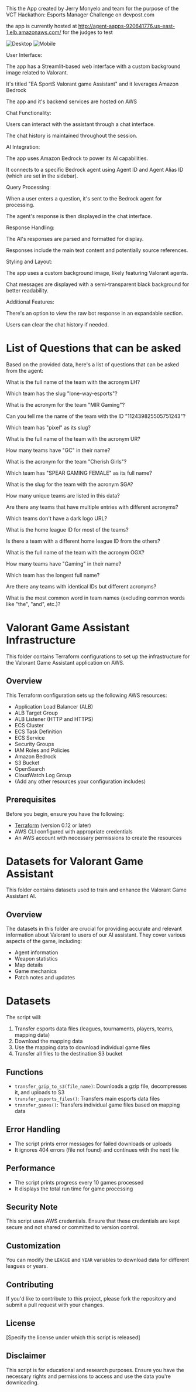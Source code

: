 This the App created by Jerry Monyelo and team for the purpose of the VCT Hackathon: Esports Manager Challenge on devpost.com

the app is currently hosted at http://agent-aapps-920641776.us-east-1.elb.amazonaws.com/ for the judges to test




![Desktop](image.png)
![Mobile](mobile.jpg)

User Interface:

The app has a Streamlit-based web interface with a custom background image related to Valorant.

It's titled "EA SportS Valorant game Assistant" and it leverages Amazon Bedrock

The app and it's backend services are hosted on AWS

Chat Functionality:

Users can interact with the assistant through a chat interface.

The chat history is maintained throughout the session.

AI Integration:

The app uses Amazon Bedrock to power its AI capabilities.

It connects to a specific Bedrock agent using Agent ID and Agent Alias ID (which are set in the sidebar).

Query Processing:

When a user enters a question, it's sent to the Bedrock agent for processing.

The agent's response is then displayed in the chat interface.

Response Handling:

The AI's responses are parsed and formatted for display.

Responses include the main text content and potentially source references.

Styling and Layout:

The app uses a custom background image, likely featuring Valorant agents.

Chat messages are displayed with a semi-transparent black background for better readability.

Additional Features:

There's an option to view the raw bot response in an expandable section.

Users can clear the chat history if needed.

# List of Questions that can be asked

Based on the provided data, here's a list of questions that can be asked from the agent:

What is the full name of the team with the acronym LH?

Which team has the slug "lone-way-esports"?

What is the acronym for the team "MIR Gaming"?

Can you tell me the name of the team with the ID "112439825505751243"?

Which team has "pixel" as its slug?

What is the full name of the team with the acronym UR?

How many teams have "GC" in their name?

What is the acronym for the team "Cherish Girls"?

Which team has "SPEAR GAMING FEMALE" as its full name?

What is the slug for the team with the acronym SGA?

How many unique teams are listed in this data?

Are there any teams that have multiple entries with different acronyms?

Which teams don't have a dark logo URL?

What is the home league ID for most of the teams?

Is there a team with a different home league ID from the others?

What is the full name of the team with the acronym OGX?

How many teams have "Gaming" in their name?

Which team has the longest full name?

Are there any teams with identical IDs but different acronyms?

What is the most common word in team names (excluding common words like "the", "and", etc.)?

# Valorant Game Assistant Infrastructure

This folder contains Terraform configurations to set up the infrastructure for the Valorant Game Assistant application on AWS.

## Overview

This Terraform configuration sets up the following AWS resources:

- Application Load Balancer (ALB)
- ALB Target Group
- ALB Listener (HTTP and HTTPS)
- ECS Cluster
- ECS Task Definition
- ECS Service
- Security Groups
- IAM Roles and Policies
- Amazon Bedrock
- S3 Bucket
- OpenSearch
- CloudWatch Log Group
- (Add any other resources your configuration includes)

## Prerequisites

Before you begin, ensure you have the following:

- [Terraform](https://www.terraform.io/downloads.html) (version 0.12 or later)
- AWS CLI configured with appropriate credentials
- An AWS account with necessary permissions to create the resources

# Datasets for Valorant Game Assistant

This folder contains datasets used to train and enhance the Valorant Game Assistant AI.

## Overview

The datasets in this folder are crucial for providing accurate and relevant information about Valorant to users of our AI assistant. They cover various aspects of the game, including:

- Agent information
- Weapon statistics
- Map details
- Game mechanics
- Patch notes and updates

# Datasets


The script will:
1. Transfer esports data files (leagues, tournaments, players, teams, mapping data)
2. Download the mapping data
3. Use the mapping data to download individual game files
4. Transfer all files to the destination S3 bucket

## Functions

- `transfer_gzip_to_s3(file_name)`: Downloads a gzip file, decompresses it, and uploads to S3
- `transfer_esports_files()`: Transfers main esports data files
- `transfer_games()`: Transfers individual game files based on mapping data

## Error Handling

- The script prints error messages for failed downloads or uploads
- It ignores 404 errors (file not found) and continues with the next file

## Performance

- The script prints progress every 10 games processed
- It displays the total run time for game processing

## Security Note

This script uses AWS credentials. Ensure that these credentials are kept secure and not shared or committed to version control.

## Customization

You can modify the `LEAGUE` and `YEAR` variables to download data for different leagues or years.

## Contributing

If you'd like to contribute to this project, please fork the repository and submit a pull request with your changes.

## License

[Specify the license under which this script is released]

## Disclaimer

This script is for educational and research purposes. Ensure you have the necessary rights and permissions to access and use the data you're downloading.
